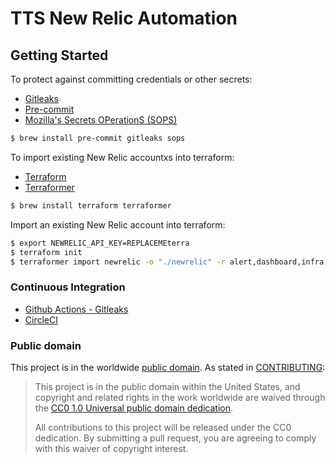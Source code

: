 # TTS New Relic Automation

## Getting Started
To protect against committing credentials or other secrets:
- [Gitleaks](https://github.com/zricethezav/gitleaks#getting-started)
- [Pre-commit](https://pre-commit.com/#install)
- [Mozilla's Secrets OPerationS (SOPS)](https://github.com/mozilla/sops)

```bash
$ brew install pre-commit gitleaks sops
```

To import existing New Relic accountxs into terraform:
- [Terraform](https://www.terraform.io/downloads.html)
- [Terraformer](https://github.com/GoogleCloudPlatform/terraformer)

```bash
$ brew install terraform terraformer
```

Import an existing New Relic account into terraform:
```bash
$ export NEWRELIC_API_KEY=REPLACEMEterra
$ terraform init
$ terraformer import newrelic -o "./newrelic" -r alert,dashboard,infra,synthetics
```
### Continuous Integration
- [Github Actions - Gitleaks](https://github.com/marketplace/actions/gitleaks)
- [CircleCI](https://circleci.com)


### Public domain

This project is in the worldwide [public domain](LICENSE.md). As stated in [CONTRIBUTING](CONTRIBUTING.md):

> This project is in the public domain within the United States, and copyright and related rights in the work worldwide are waived through the [CC0 1.0 Universal public domain dedication](https://creativecommons.org/publicdomain/zero/1.0/).
>
> All contributions to this project will be released under the CC0 dedication. By submitting a pull request, you are agreeing to comply with this waiver of copyright interest.
